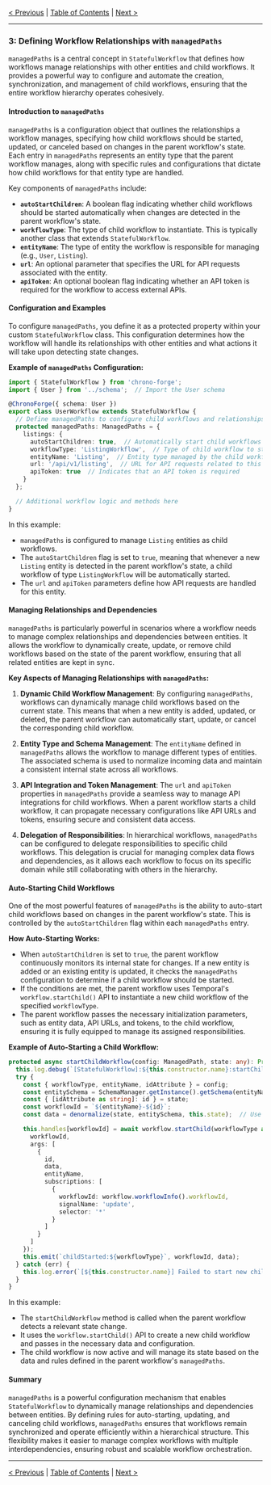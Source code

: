 [< Previous](./getting_started.md) | [Table of Contents](./StatefulWorkflow.md) | [Next >](./state_management_and_data_normalization.md)

---

### 3: Defining Workflow Relationships with `managedPaths`

`managedPaths` is a central concept in `StatefulWorkflow` that defines how workflows manage relationships with other entities and child workflows. It provides a powerful way to configure and automate the creation, synchronization, and management of child workflows, ensuring that the entire workflow hierarchy operates cohesively.

#### Introduction to `managedPaths`

`managedPaths` is a configuration object that outlines the relationships a workflow manages, specifying how child workflows should be started, updated, or canceled based on changes in the parent workflow's state. Each entry in `managedPaths` represents an entity type that the parent workflow manages, along with specific rules and configurations that dictate how child workflows for that entity type are handled.

Key components of `managedPaths` include:
- **`autoStartChildren`**: A boolean flag indicating whether child workflows should be started automatically when changes are detected in the parent workflow's state.
- **`workflowType`**: The type of child workflow to instantiate. This is typically another class that extends `StatefulWorkflow`.
- **`entityName`**: The type of entity the workflow is responsible for managing (e.g., `User`, `Listing`).
- **`url`**: An optional parameter that specifies the URL for API requests associated with the entity.
- **`apiToken`**: An optional boolean flag indicating whether an API token is required for the workflow to access external APIs.

#### Configuration and Examples

To configure `managedPaths`, you define it as a protected property within your custom `StatefulWorkflow` class. This configuration determines how the workflow will handle its relationships with other entities and what actions it will take upon detecting state changes.

**Example of `managedPaths` Configuration:**

```typescript
import { StatefulWorkflow } from 'chrono-forge';
import { User } from '../schema';  // Import the User schema

@ChronoForge({ schema: User })
export class UserWorkflow extends StatefulWorkflow {
  // Define managedPaths to configure child workflows and relationships
  protected managedPaths: ManagedPaths = {
    listings: {
      autoStartChildren: true,  // Automatically start child workflows
      workflowType: 'ListingWorkflow',  // Type of child workflow to start
      entityName: 'Listing',  // Entity type managed by the child workflow
      url: '/api/v1/listing',  // URL for API requests related to this entity
      apiToken: true  // Indicates that an API token is required
    }
  };

  // Additional workflow logic and methods here
}
```

In this example:
- `managedPaths` is configured to manage `Listing` entities as child workflows.
- The `autoStartChildren` flag is set to `true`, meaning that whenever a new `Listing` entity is detected in the parent workflow's state, a child workflow of type `ListingWorkflow` will be automatically started.
- The `url` and `apiToken` parameters define how API requests are handled for this entity.

#### Managing Relationships and Dependencies

`managedPaths` is particularly powerful in scenarios where a workflow needs to manage complex relationships and dependencies between entities. It allows the workflow to dynamically create, update, or remove child workflows based on the state of the parent workflow, ensuring that all related entities are kept in sync.

**Key Aspects of Managing Relationships with `managedPaths`:**

1. **Dynamic Child Workflow Management**: By configuring `managedPaths`, workflows can dynamically manage child workflows based on the current state. This means that when a new entity is added, updated, or deleted, the parent workflow can automatically start, update, or cancel the corresponding child workflow.
   
2. **Entity Type and Schema Management**: The `entityName` defined in `managedPaths` allows the workflow to manage different types of entities. The associated schema is used to normalize incoming data and maintain a consistent internal state across all workflows.

3. **API Integration and Token Management**: The `url` and `apiToken` properties in `managedPaths` provide a seamless way to manage API integrations for child workflows. When a parent workflow starts a child workflow, it can propagate necessary configurations like API URLs and tokens, ensuring secure and consistent data access.

4. **Delegation of Responsibilities**: In hierarchical workflows, `managedPaths` can be configured to delegate responsibilities to specific child workflows. This delegation is crucial for managing complex data flows and dependencies, as it allows each workflow to focus on its specific domain while still collaborating with others in the hierarchy.

#### Auto-Starting Child Workflows

One of the most powerful features of `managedPaths` is the ability to auto-start child workflows based on changes in the parent workflow's state. This is controlled by the `autoStartChildren` flag within each `managedPaths` entry.

**How Auto-Starting Works:**

- When `autoStartChildren` is set to `true`, the parent workflow continuously monitors its internal state for changes. If a new entity is added or an existing entity is updated, it checks the `managedPaths` configuration to determine if a child workflow should be started.
- If the conditions are met, the parent workflow uses Temporal's `workflow.startChild()` API to instantiate a new child workflow of the specified `workflowType`.
- The parent workflow passes the necessary initialization parameters, such as entity data, API URLs, and tokens, to the child workflow, ensuring it is fully equipped to manage its assigned responsibilities.

**Example of Auto-Starting a Child Workflow:**

```typescript
protected async startChildWorkflow(config: ManagedPath, state: any): Promise<void> {
  this.log.debug(`[StatefulWorkflow]:${this.constructor.name}:startChildWorkflow`);
  try {
    const { workflowType, entityName, idAttribute } = config;
    const entitySchema = SchemaManager.getInstance().getSchema(entityName as string);
    const { [idAttribute as string]: id } = state;
    const workflowId = `${entityName}-${id}`;
    const data = denormalize(state, entitySchema, this.state);  // Use SchemaManager for denormalization

    this.handles[workflowId] = await workflow.startChild(workflowType as string, {
      workflowId,
      args: [
        {
          id,
          data,
          entityName,
          subscriptions: [
            {
              workflowId: workflow.workflowInfo().workflowId,
              signalName: 'update',
              selector: '*'
            }
          ]
        }
      ]
    });
    this.emit(`childStarted:${workflowType}`, workflowId, data);
  } catch (err) {
    this.log.error(`[${this.constructor.name}] Failed to start new child workflow: ${err.message}`);
  }
}
```

In this example:
- The `startChildWorkflow` method is called when the parent workflow detects a relevant state change.
- It uses the `workflow.startChild()` API to create a new child workflow and passes in the necessary data and configuration.
- The child workflow is now active and will manage its state based on the data and rules defined in the parent workflow's `managedPaths`.

#### Summary

`managedPaths` is a powerful configuration mechanism that enables `StatefulWorkflow` to dynamically manage relationships and dependencies between entities. By defining rules for auto-starting, updating, and canceling child workflows, `managedPaths` ensures that workflows remain synchronized and operate efficiently within a hierarchical structure. This flexibility makes it easier to manage complex workflows with multiple interdependencies, ensuring robust and scalable workflow orchestration.

---

[< Previous](./getting_started.md) | [Table of Contents](./StatefulWorkflow.md) | [Next >](./state_management_and_data_normalization.md)

